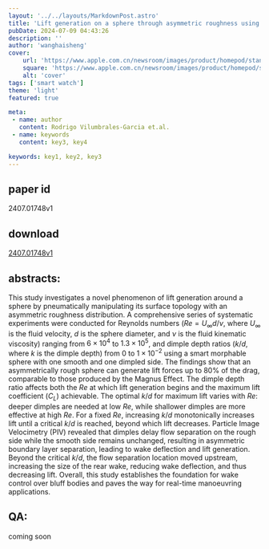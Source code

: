 ```yaml
---
layout: '../../layouts/MarkdownPost.astro'
title: 'Lift generation on a sphere through asymmetric roughness using active surface morphing'
pubDate: 2024-07-09 04:43:26
description: ''
author: 'wanghaisheng'
cover:
    url: 'https://www.apple.com.cn/newsroom/images/product/homepod/standard/Apple-HomePod-hero-230118_big.jpg.large_2x.jpg'
    square: 'https://www.apple.com.cn/newsroom/images/product/homepod/standard/Apple-HomePod-hero-230118_big.jpg.large_2x.jpg'
    alt: 'cover'
tags: ['smart watch'] 
theme: 'light'
featured: true

meta:
 - name: author
   content: Rodrigo Vilumbrales-Garcia et.al.
 - name: keywords
   content: key3, key4

keywords: key1, key2, key3
---
```


## paper id
2407.01748v1
## download
[2407.01748v1](http://arxiv.org/abs/2407.01748v1)
## abstracts:
This study investigates a novel phenomenon of lift generation around a sphere by pneumatically manipulating its surface topology with an asymmetric roughness distribution. A comprehensive series of systematic experiments were conducted for Reynolds numbers ($Re = U_{\infty} d/\nu$, where $U_{\infty}$ is the fluid velocity, $d$ is the sphere diameter, and $\nu$ is the fluid kinematic viscosity) ranging from $6\times10^4$ to $1.3\times10^5$, and dimple depth ratios ($k/d$, where $k$ is the dimple depth) from $0$ to $1\times10^{-2}$ using a smart morphable sphere with one smooth and one dimpled side. The findings show that an asymmetrically rough sphere can generate lift forces up to 80\% of the drag, comparable to those produced by the Magnus Effect. The dimple depth ratio affects both the $Re$ at which lift generation begins and the maximum lift coefficient ($C_L$) achievable. The optimal $k/d$ for maximum lift varies with $Re$: deeper dimples are needed at low $Re$, while shallower dimples are more effective at high $Re$. For a fixed $Re$, increasing $k/d$ monotonically increases lift until a critical $k/d$ is reached, beyond which lift decreases. Particle Image Velocimetry (PIV) revealed that dimples delay flow separation on the rough side while the smooth side remains unchanged, resulting in asymmetric boundary layer separation, leading to wake deflection and lift generation. Beyond the critical $k/d$, the flow separation location moved upstream, increasing the size of the rear wake, reducing wake deflection, and thus decreasing lift. Overall, this study establishes the foundation for wake control over bluff bodies and paves the way for real-time manoeuvring applications.
## QA:
coming soon
